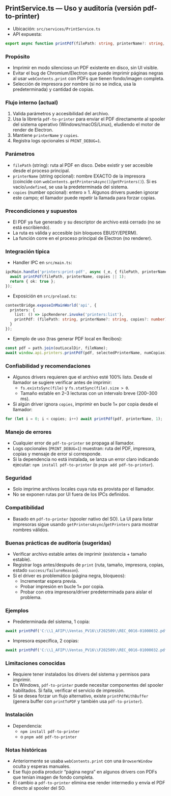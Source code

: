 ## PrintService.ts — Uso y auditoría (versión pdf-to-printer)

- Ubicación: `src/services/PrintService.ts`
- API expuesta:

```ts
export async function printPdf(filePath: string, printerName?: string, copies: number = 1): Promise<void>
```

### Propósito
- Imprimir en modo silencioso un PDF existente en disco, sin UI visible.
- Evitar el bug de Chromium/Electron que puede imprimir páginas negras al usar `webContents.print` con PDFs que tienen fondo/imagen completa.
- Selección de impresora por nombre (si no se indica, usa la predeterminada) y cantidad de copias.

### Flujo interno (actual)
1. Valida parámetros y accesibilidad del archivo.
2. Usa la librería `pdf-to-printer` para enviar el PDF directamente al spooler del sistema operativo (Windows/macOS/Linux), eludiendo el motor de render de Electron.
3. Mantiene `printerName` y `copies`.
4. Registra logs opcionales si `PRINT_DEBUG=1`.

### Parámetros
- `filePath` (string): ruta al PDF en disco. Debe existir y ser accesible desde el proceso principal.
- `printerName` (string opcional): nombre EXACTO de la impresora (coincide con `webContents.getPrintersAsync()`/`getPrinters()`). Si es vacío/`undefined`, se usa la predeterminada del sistema.
- `copies` (number opcional): entero ≥ 1. Algunos drivers pueden ignorar este campo; el llamador puede repetir la llamada para forzar copias.

### Precondiciones y supuestos
- El PDF ya fue generado y su descriptor de archivo está cerrado (no se está escribiendo).
- La ruta es válida y accesible (sin bloqueos EBUSY/EPERM).
- La función corre en el proceso principal de Electron (no renderer).

### Integración típica
- Handler IPC en `src/main.ts`:

```ts
ipcMain.handle('printers:print-pdf', async (_e, { filePath, printerName, copies }: { filePath: string; printerName?: string; copies?: number }) => {
  await printPdf(filePath, printerName, copies || 1);
  return { ok: true };
});
```

- Exposición en `src/preload.ts`:

```ts
contextBridge.exposeInMainWorld('api', {
  printers: {
    list: () => ipcRenderer.invoke('printers:list'),
    printPdf: (filePath: string, printerName?: string, copies?: number) => ipcRenderer.invoke('printers:print-pdf', { filePath, printerName, copies }),
  }
});
```

- Ejemplo de uso (tras generar PDF local en Recibos):

```ts
const pdf = path.join(outLocalDir, fileName);
await window.api.printers.printPdf(pdf, selectedPrinterName, numCopias);
```

### Confiabilidad y recomendaciones
- Algunos drivers requieren que el archivo esté 100% listo. Desde el llamador se sugiere verificar antes de imprimir:
  - `fs.existsSync(file)` y `fs.statSync(file).size > 0`.
  - Tamaño estable en 2–3 lecturas con un intervalo breve (200–300 ms).
- Si algún driver ignora `copies`, imprimir en bucle 1× por copia desde el llamador:

```ts
for (let i = 0; i < copies; i++) await printPdf(pdf, printerName, 1);
```

### Manejo de errores
- Cualquier error de `pdf-to-printer` se propaga al llamador.
- Logs opcionales (`PRINT_DEBUG=1`) muestran: ruta del PDF, impresora, copias y mensaje de error si corresponde.
- Si la dependencia no está instalada, se lanza un error claro indicando ejecutar: `npm install pdf-to-printer` (o `pnpm add pdf-to-printer`).

### Seguridad
- Solo imprime archivos locales cuya ruta es provista por el llamador.
- No se exponen rutas por UI fuera de los IPCs definidos.

### Compatibilidad
- Basado en `pdf-to-printer` (spooler nativo del SO). La UI para listar impresoras sigue usando `getPrintersAsync`/`getPrinters` para mostrar nombres válidos.

### Buenas prácticas de auditoría (sugeridas)
- Verificar archivo estable antes de imprimir (existencia + tamaño estable).
- Registrar logs antes/después de `print` (ruta, tamaño, impresora, copias, estado `success/failureReason`).
- Si el driver es problemático (página negra, bloqueos):
  - Incrementar espera previa.
  - Probar impresión en bucle 1× por copia.
  - Probar con otra impresora/driver predeterminada para aislar el problema.

### Ejemplos
- Predeterminada del sistema, 1 copia:

```ts
await printPdf('C:\\1_AFIP\\Ventas_PV16\\F202509\\REC_0016-01000032.pdf');
```

- Impresora específica, 2 copias:

```ts
await printPdf('C:\\1_AFIP\\Ventas_PV16\\F202509\\REC_0016-01000032.pdf', 'HP LaserJet M404', 2);
```

### Limitaciones conocidas
- Requiere tener instalados los drivers del sistema y permisos para imprimir.
- En Windows, `pdf-to-printer` puede necesitar componentes del spooler habilitados. Si falla, verificar el servicio de impresión.
- Si se desea forzar un flujo alternativo, existe `printPdfWithBuffer` (genera buffer con `printToPDF` y también usa `pdf-to-printer`).

### Instalación
- Dependencia:
  - `npm install pdf-to-printer`
  - o `pnpm add pdf-to-printer`

### Notas históricas
- Anteriormente se usaba `webContents.print` con una `BrowserWindow` oculta y esperas manuales.
- Ese flujo podía producir “página negra” en algunos drivers con PDFs que tenían imagen de fondo completa.
- El cambio a `pdf-to-printer` elimina ese render intermedio y envía el PDF directo al spooler del SO.


